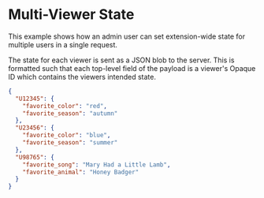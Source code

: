 # Multi-Viewer State

This example shows how an admin user can set extension-wide state for multiple users in a single request.

The state for each viewer is sent as a JSON blob to the server. This is formatted such that each top-level field of the payload is a viewer's Opaque ID which contains the viewers intended state.

```json
{
  "U12345": {
    "favorite_color": "red",
    "favorite_season": "autumn"
  },
  "U23456": {
    "favorite_color": "blue",
    "favorite_season": "summer"
  },
  "U98765": {
    "favorite_song": "Mary Had a Little Lamb",
    "favorite_animal": "Honey Badger"
  }
}
```
